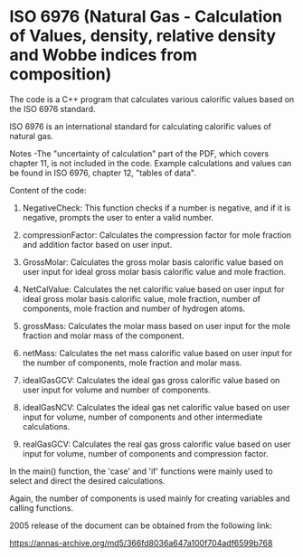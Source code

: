 # ISO 6976 (Natural Gas - Calculation of Values, density, relative density and Wobbe indices from composition)

The code is a C++ program that calculates various calorific values based on the ISO 6976 standard.

ISO 6976 is an international standard for calculating calorific values of natural gas.

Notes -The "uncertainty of calculation" part of the PDF, which covers chapter 11, is not included in the code.
Example calculations and values can be found in ISO 6976, chapter 12, "tables of data".

Content of the code:

1. NegativeCheck: This function checks if a number is negative, and if it is negative, prompts the user to enter a valid number.

2. compressionFactor: Calculates the compression factor for mole fraction and addition factor based on user input.

3. GrossMolar: Calculates the gross molar basis calorific value based on user input for ideal gross molar basis calorific value and mole fraction.

4. NetCalValue: Calculates the net calorific value based on user input for ideal gross molar basis calorific value, mole fraction, number of components, mole fraction and number of hydrogen atoms.

5. grossMass: Calculates the molar mass based on user input for the mole fraction and molar mass of the component.

6. netMass: Calculates the net mass calorific value based on user input for the number of components, mole fraction and molar mass.

7. idealGasGCV: Calculates the ideal gas gross calorific value based on user input for volume and number of components.

8. idealGasNCV: Calculates the ideal gas net calorific value based on user input for volume, number of components and other intermediate calculations.

9. realGasGCV: Calculates the real gas gross calorific value based on user input for volume, number of components and compression factor.


In the main() function, the 'case' and 'if' functions were mainly used to select and direct the desired calculations.

Again, the number of components is used mainly for creating variables and calling functions.


2005 release of the document can be obtained from the following link:

https://annas-archive.org/md5/366fd8036a647a100f704adf6599b768
